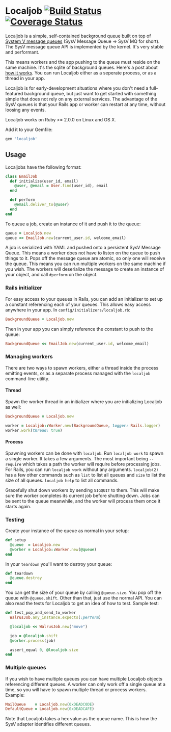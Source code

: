 # Localjob [![Build Status](https://travis-ci.org/Sirupsen/localjob.png?branch=master)](https://travis-ci.org/Sirupsen/localjob) [![Coverage Status](https://coveralls.io/repos/Sirupsen/localjob/badge.png?branch=master)](https://coveralls.io/r/Sirupsen/localjob?branch=master)

Localjob is a simple, self-contained background queue built on top of [System V
message queues][sysv] (SysV Message Queue => SysV MQ for short). The SysV
message queue API is implemented by the kernel. It's very stable and performant.

This means workers and the app pushing to the queue must reside on the same
machine. It's the sqlite of background queues. Here's a post about [how it
works][blog]. You can run Localjob either as a seperate process, or as a thread
in your app.

Localjob is for early-development situations where you don't need a
full-featured background queue, but just want to get started with something
simple that does not rely on any external services. The advantage of the SysV
queues is that your Rails app or worker can restart at any time, without loosing
any events.

Localjob works on Ruby >= 2.0.0 on Linux and OS X.

Add it to your Gemfile:

```ruby
gem 'localjob'
```

## Usage

Localjobs have the following format:

```ruby
class EmailJob
  def initialize(user_id, email)
    @user, @email = User.find(user_id), email
  end

  def perform
    @email.deliver_to(@user)
  end
end
```

To queue a job, create an instance of it and push it to the queue:

```ruby
queue = Localjob.new
queue << EmailJob.new(current_user.id, welcome_email)
```

A job is serialized with YAML and pushed onto a persistent SysV Message Queue.
This means a worker does not have to listen on the queue to push things to it.
Pops off the message queue are atomic, so only one will receive the queue. This
means you can run multiple workers on the same machine if you wish. The workers
will deserialize the message to create an instance of your object, and call
`#perform` on the object.

### Rails initializer

For easy access to your queues in Rails, you can add an initializer to set up a
constant referencing each of your queues. This allows easy access anywhere in
your app. In `config/initializers/localjob.rb`:

```ruby
BackgroundQueue = Localjob.new
```

Then in your app you can simply reference the constant to push to the queue:

```ruby
BackgroundQueue << EmailJob.new(current_user.id, welcome_email)
```

### Managing workers

There are two ways to spawn workers, either a thread inside the process emitting
events, or as a separate process managed with the `localjob` command-line
utility.

#### Thread

Spawn the worker thread in an initializer where you are initializing Localjob as
well:

```ruby
BackgroundQueue = Localjob.new

worker = Localjob::Worker.new(BackgroundQueue, logger: Rails.logger)
worker.work(thread: true)
```

#### Process

Spawning workers can be done with `localjob`. Run `localjob work` to spawn a
single worker. It takes a few arguments. The most important being `--require`
which takes a path the worker will require before processing jobs. For Rails,
you can run `localjob work` without any arguments. `localjob(2)` has a few other
commands such as `list` to list all queues and `size` to list the size of all
queues. `localjob help` to list all commands.

Gracefully shut down workers by sending `SIGQUIT` to them. This will make sure
the worker completes its current job before shutting down. Jobs can be sent to
the queue meanwhile, and the worker will process them once it starts again.

### Testing

Create your instance of the queue as normal in your setup:

```ruby
def setup
  @queue  = Localjob.new
  @worker = Localjob::Worker.new(@queue)
end
```

In your `teardown` you'll want to destroy your queue:

```ruby
def teardown
  @queue.destroy
end
```

You can get the size of your queue by calling `@queue.size`. You pop off the
queue with `@queue.shift`. Other than that, just use the normal API. You can
also read the tests for Localjob to get an idea of how to test. Sample test:

```ruby
def test_pop_and_send_to_worker
  WalrusJob.any_instance.expects(:perform)

  @localjob << WalrusJob.new("move")

  job = @localjob.shift
  @worker.process(job)

  assert_equal 0, @localjob.size
end
```

### Multiple queues

If you wish to have multiple queues you can have multiple Localjob objects
referencing different queues. A worker can only work off a single queue at a
time, so you will have to spawn multiple thread or process workers. Example:

```ruby
MailQueue    = Localjob.new(0xDEADC0DE)
DefaultQueue = Localjob.new(0xDEADCAFE)
```

Note that Localjob takes a hex value as the queue name. This is how the SysV
adapter identifies different queues.

[sysv]: http://man7.org/linux/man-pages/man7/svipc.7.html
[blog]: http://sirupsen.com/unix-background-queue/
